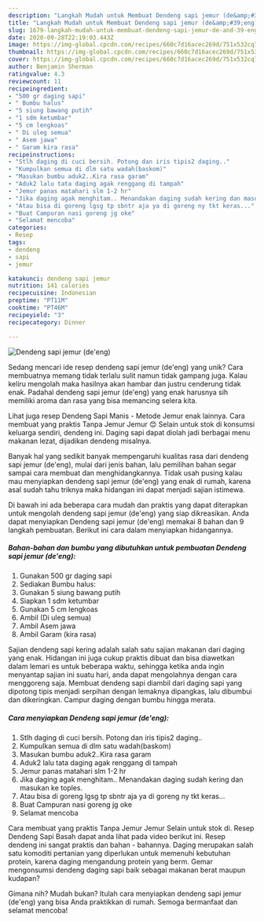 ```yaml
---
description: "Langkah Mudah untuk Membuat Dendeng sapi jemur (de&amp;#39;eng) yang Enak"
title: "Langkah Mudah untuk Membuat Dendeng sapi jemur (de&amp;#39;eng) yang Enak"
slug: 1679-langkah-mudah-untuk-membuat-dendeng-sapi-jemur-de-and-39-eng-yang-enak
date: 2020-09-28T22:19:03.443Z
image: https://img-global.cpcdn.com/recipes/660c7d16acec269d/751x532cq70/dendeng-sapi-jemur-deeng-foto-resep-utama.jpg
thumbnail: https://img-global.cpcdn.com/recipes/660c7d16acec269d/751x532cq70/dendeng-sapi-jemur-deeng-foto-resep-utama.jpg
cover: https://img-global.cpcdn.com/recipes/660c7d16acec269d/751x532cq70/dendeng-sapi-jemur-deeng-foto-resep-utama.jpg
author: Benjamin Sherman
ratingvalue: 4.3
reviewcount: 11
recipeingredient:
- "500 gr daging sapi"
- " Bumbu halus"
- "5 siung bawang putih"
- "1 sdm ketumbar"
- "5 cm lengkoas"
- " Di uleg semua"
- " Asem jawa"
- " Garam kira rasa"
recipeinstructions:
- "Stlh daging di cuci bersih. Potong dan iris tipis2 daging.."
- "Kumpulkan semua di dlm satu wadah(baskom)"
- "Masukan bumbu aduk2..Kira rasa garam"
- "Aduk2 lalu tata daging agak renggang di tampah"
- "Jemur panas matahari slm 1-2 hr"
- "Jika daging agak menghitam.. Menandakan daging sudah kering dan masukan ke toples."
- "Atau bisa di goreng lgsg tp sbntr aja ya di goreng ny tkt keras..."
- "Buat Campuran nasi goreng jg oke"
- "Selamat mencoba"
categories:
- Resep
tags:
- dendeng
- sapi
- jemur

katakunci: dendeng sapi jemur 
nutrition: 141 calories
recipecuisine: Indonesian
preptime: "PT11M"
cooktime: "PT46M"
recipeyield: "3"
recipecategory: Dinner

---
```



![Dendeng sapi jemur (de&#39;eng)](https://img-global.cpcdn.com/recipes/660c7d16acec269d/751x532cq70/dendeng-sapi-jemur-deeng-foto-resep-utama.jpg)

Sedang mencari ide resep dendeng sapi jemur (de&#39;eng) yang unik? Cara membuatnya memang tidak terlalu sulit namun tidak gampang juga. Kalau keliru mengolah maka hasilnya akan hambar dan justru cenderung tidak enak. Padahal dendeng sapi jemur (de&#39;eng) yang enak harusnya sih memiliki aroma dan rasa yang bisa memancing selera kita.

Lihat juga resep Dendeng Sapi Manis - Metode Jemur enak lainnya. Cara membuat yang praktis Tanpa Jemur Jemur 😊 Selain untuk stok di konsumsi keluarga sendiri, dendeng ini. Daging sapi dapat diolah jadi berbagai menu makanan lezat, dijadikan dendeng misalnya.

Banyak hal yang sedikit banyak mempengaruhi kualitas rasa dari dendeng sapi jemur (de&#39;eng), mulai dari jenis bahan, lalu pemilihan bahan segar sampai cara membuat dan menghidangkannya. Tidak usah pusing kalau mau menyiapkan dendeng sapi jemur (de&#39;eng) yang enak di rumah, karena asal sudah tahu triknya maka hidangan ini dapat menjadi sajian istimewa.


Di bawah ini ada beberapa cara mudah dan praktis yang dapat diterapkan untuk mengolah dendeng sapi jemur (de&#39;eng) yang siap dikreasikan. Anda dapat menyiapkan Dendeng sapi jemur (de&#39;eng) memakai 8 bahan dan 9 langkah pembuatan. Berikut ini cara dalam menyiapkan hidangannya.

<!--inarticleads1-->

##### Bahan-bahan dan bumbu yang dibutuhkan untuk pembuatan Dendeng sapi jemur (de&#39;eng):

1. Gunakan 500 gr daging sapi
1. Sediakan  Bumbu halus:
1. Gunakan 5 siung bawang putih
1. Siapkan 1 sdm ketumbar
1. Gunakan 5 cm lengkoas
1. Ambil  (Di uleg semua)
1. Ambil  Asem jawa
1. Ambil  Garam (kira rasa)


Sajian dendeng sapi kering adalah salah satu sajian makanan dari daging yang enak. Hidangan ini juga cukup praktis dibuat dan bisa diawetkan dalam lemari es untuk beberapa waktu, sehingga ketika anda ingin menyantap sajian ini suatu hari, anda dapat mengolahnya dengan cara menggoreng saja. Membuat dendeng sapi diambil dari daging sapi yang dipotong tipis menjadi serpihan dengan lemaknya dipangkas, lalu dibumbui dan dikeringkan. Campur daging dengan bumbu hingga merata. 

<!--inarticleads2-->

##### Cara menyiapkan Dendeng sapi jemur (de&#39;eng):

1. Stlh daging di cuci bersih. Potong dan iris tipis2 daging..
1. Kumpulkan semua di dlm satu wadah(baskom)
1. Masukan bumbu aduk2..Kira rasa garam
1. Aduk2 lalu tata daging agak renggang di tampah
1. Jemur panas matahari slm 1-2 hr
1. Jika daging agak menghitam.. Menandakan daging sudah kering dan masukan ke toples.
1. Atau bisa di goreng lgsg tp sbntr aja ya di goreng ny tkt keras...
1. Buat Campuran nasi goreng jg oke
1. Selamat mencoba


Cara membuat yang praktis Tanpa Jemur Jemur Selain untuk stok di. Resep Dendeng Sapi Basah dapat anda lihat pada video berikut ini. Resep dendeng ini sangat praktis dan bahan - bahannya. Daging merupakan salah satu komoditi pertanian yang diperlukan untuk memenuhi kebutuhan protein, karena daging mengandung protein yang berm. Gemar mengonsumsi dendeng daging sapi baik sebagai makanan berat maupun kudapan? 

Gimana nih? Mudah bukan? Itulah cara menyiapkan dendeng sapi jemur (de&#39;eng) yang bisa Anda praktikkan di rumah. Semoga bermanfaat dan selamat mencoba!
